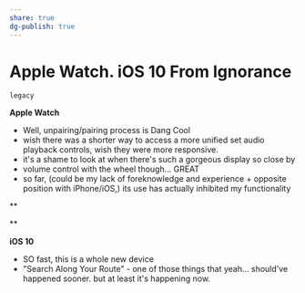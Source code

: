 ```yaml
---
share: true
dg-publish: true
---
```

# Apple Watch. iOS 10 From Ignorance

`legacy`

**Apple Watch**

* Well, unpairing/pairing process is Dang Cool
* wish there was a shorter way to access a more unified set audio playback controls, wish they were more responsive. 
* it's a shame to look at when there's such a gorgeous display so close by
* volume control with the wheel though... GREAT
* so far, (could be my lack of foreknowledge and experience + opposite position with iPhone/iOS,) its use has actually inhibited my functionality

**

**

**iOS 10**

* SO fast, this is a whole new device
* "Search Along Your Route" - one of those things that yeah... should've happened sooner. but at least it's happening now.
